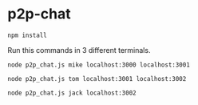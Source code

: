 # p2p-chat

```
npm install
```
Run this commands in 3 different terminals.

```
node p2p_chat.js mike localhost:3000 localhost:3001
```

```
node p2p_chat.js tom localhost:3001 localhost:3002
```

```
node p2p_chat.js jack localhost:3002
```
